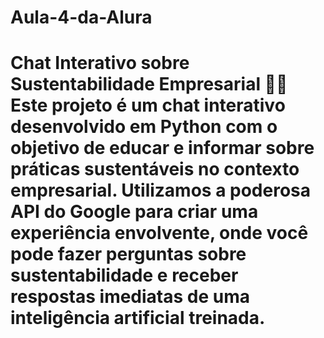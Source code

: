 # Aula-4-da-Alura
# Chat Interativo sobre Sustentabilidade Empresarial 🌱💬 Este projeto é um chat interativo desenvolvido em Python com o objetivo de educar e informar sobre práticas sustentáveis no contexto empresarial. Utilizamos a poderosa API do Google para criar uma experiência envolvente, onde você pode fazer perguntas sobre sustentabilidade e receber respostas imediatas de uma inteligência artificial treinada.
